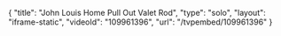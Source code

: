 {
    "title": "John Louis Home Pull Out Valet Rod",
    "type": "solo",
    "layout": "iframe-static",
    "videoId": "109961396",
    "url": "\/tvpembed\/109961396"
}